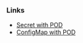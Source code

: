 ### Links
- [Secret with POD](https://kubernetes.io/docs/tasks/inject-data-application/distribute-credentials-secure/)
- [ConfigMap with POD]()
